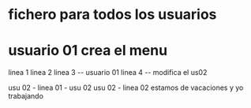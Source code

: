 # fichero para todos los usuarios

# usuario 01 crea el menu

linea 1
linea 2
linea 3 -- usuario 01
linea 4 -- modifica el us02

usu 02 - linea 01 - usu 02
usu 02 - linea 02
estamos de vacaciones
y yo trabajando
